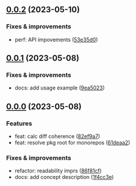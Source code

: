 ## [0.0.2](https://github.com/qiwi/sourcecrumbs/compare/v0.0.1...v0.0.2) (2023-05-10)

### Fixes & improvements
* perf: API impovements ([53e35d0](https://github.com/qiwi/sourcecrumbs/commit/53e35d0f7dc5a55ce2b108d72debb6892522c774))

## [0.0.1](https://github.com/qiwi/sourcecrumbs/compare/v0.0.0...v0.0.1) (2023-05-08)

### Fixes & improvements
* docs: add usage example ([9ea5023](https://github.com/qiwi/sourcecrumbs/commit/9ea5023c5f2b0fcf63b97ef37bed6cb81c2ef4ff))

## [0.0.0](https://github.com/qiwi/sourcecrumbs/compare/undefined...v0.0.0) (2023-05-08)

### Features
* feat: calc diff coherence ([82ef9a7](https://github.com/qiwi/sourcecrumbs/commit/82ef9a7117279117b3768b7e55ad98c76c4e7021))
* feat: resolve pkg root for monorepos ([61deaa2](https://github.com/qiwi/sourcecrumbs/commit/61deaa2689ae3e4f2bd109c271a9d867595a290b))

### Fixes & improvements
* refactor: readability imprs ([86f81cf](https://github.com/qiwi/sourcecrumbs/commit/86f81cf3da4f80c692f49302f93fb4447f57e84c))
* docs: add concept description ([1f4cc3e](https://github.com/qiwi/sourcecrumbs/commit/1f4cc3e28cd4ec78c1bd5a8e2bd819e1147fb94d))

